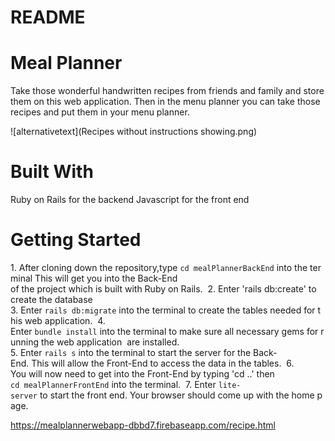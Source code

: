 # README

<h1>Meal Planner</h1>

Take those wonderful handwritten recipes from friends and family and store them on this web application. Then in the menu planner you can take those recipes and put them in your menu planner. 

![alternativetext](Recipes without instructions showing.png)

<h1>Built With </h1>
Ruby on Rails for the backend
Javascript for the front end


<h1>Getting Started</h1>

1. After cloning down the repository,type `cd mealPlannerBackEnd` into the terminal This will get you into the Back-End 
of the project which is built with Ruby on Rails. 
2. Enter 'rails db:create' to create the database
3. Enter `rails db:migrate` into the terminal to create the tables needed for this web application. 
4.  Enter `bundle install` into the terminal to make sure all necessary gems for running the web application 
are installed.
5. Enter `rails s` into the terminal to start the server for the Back-End. This will allow the Front-End to access the data in the tables. 
6. You will now need to get into the Front-End by typing 'cd ..' then `cd mealPlannerFrontEnd` into the terminal. 
7. Enter `lite-server` to start the front end. Your browser should come up with the home page. 

https://mealplannerwebapp-dbbd7.firebaseapp.com/recipe.html

